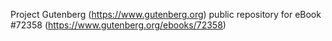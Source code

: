 Project Gutenberg (https://www.gutenberg.org) public repository
for eBook #72358 (https://www.gutenberg.org/ebooks/72358)
